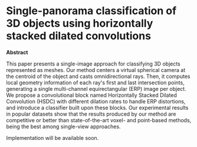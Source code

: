# **Single-panorama classification of 3D objects using horizontally stacked dilated convolutions**

**Abstract**

This paper presents a single-image approach for classifying 3D objects represented as meshes. Our method centers a virtual spherical camera at the centroid of the object and casts omnidirectional rays. 
Then, it computes local geometry information of each ray's first and last intersection points, generating a single multi-channel equirectangular (ERP) image per object. We propose a convolutional block 
named Horizontally Stacked Dilated Convolution (HSDC) with different dilation rates to handle ERP distortions, and introduce a classifier built upon these blocks. Our experimental results in popular 
datasets show that the results produced by our method are competitive or better than state-of-the-art voxel- and point-based methods, being the best among single-view approaches. 


Implementation will be available soon.
